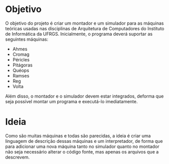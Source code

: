 # Objetivo #

O objetivo do projeto é criar um montador e um simulador para as máquinas teóricas usadas nas disciplinas de Arquitetura de Computadores do Instituto de Informática da UFRGS.
Inicialmente, o programa deverá suportar as seguintes máquinas:

  * Ahmes
  * Cromag
  * Péricles
  * Pitágoras
  * Quéops
  * Ramses
  * Reg
  * Volta

Além disso, o montador e o simulador devem estar integrados, deforma que seja possível montar um programa e executá-lo imediatamente.

# Ideia #

Como são muitas máquinas e todas são parecidas, a ideia é criar uma linguagem de descrição dessas máquinas e um interpretador, de forma que para adicionar uma nova máquina tanto no simulador quanto no montador não seja necessário alterar o código fonte, mas apenas os arquivos que a descrevem.